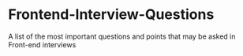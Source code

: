 # Frontend-Interview-Questions
A list of the most important questions and points that may be asked in Front-end interviews

